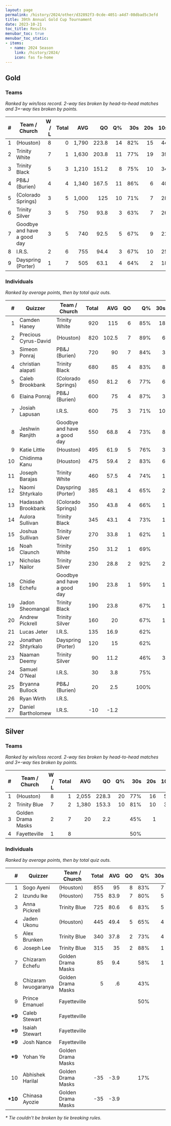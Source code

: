 ```yaml
---
layout: page
permalink: /history/2024/other/d32892f3-0cde-4051-a4d7-08dbad5c3efd
title: 39th Annual Gold Cup Tournament
date: 2023-10-21
toc_title: Results
menubar_toc: true
menubar_toc_static:
- items:
  - name: 2024 Season
    link: /history/2024/
    icon: fas fa-home
---
```


## Gold
### Teams

*Ranked by win/loss record. 2-way ties broken by head-to-head matches and 3+-way ties broken by points.*

| # | Team / Church | W / L | Total | AVG | QO | Q% | 30s | 20s | 10s |
|--:|---|--:|--:|--:|--:|--:|--:|--:|--:|
| 1 | (Houston) | 8 | 0 | 1,790 | 223.8 | 14 | 82% | 15 | 44 | 35 |
| 2 | Trinity White | 7 | 1 | 1,630 | 203.8 | 11 | 77% | 19 | 39 | 29 |
| 3 | Trinity Black | 5 | 3 | 1,210 | 151.2 | 8 | 75% | 10 | 34 | 31 |
| 4 | PB&J (Burien) | 4 | 4 | 1,340 | 167.5 | 11 | 86% | 6 | 40 | 26 |
| 5 | (Colorado Springs) | 3 | 5 | 1,000 | 125 | 10 | 71% | 7 | 28 | 30 |
| 6 | Trinity Silver | 3 | 5 | 750 | 93.8 | 3 | 63% | 7 | 26 | 33 |
| 7 | Goodbye and have a good day | 3 | 5 | 740 | 92.5 | 5 | 67% | 9 | 21 | 19 |
| 8 | I.R.S. | 2 | 6 | 755 | 94.4 | 3 | 67% | 10 | 25 | 13 |
| 9 | Dayspring (Porter) | 1 | 7 | 505 | 63.1 | 4 | 64% | 2 | 18 | 24 |

### Individuals

*Ranked by average points, then by total quiz outs.*

| # | Quizzer | Team / Church | Total | AVG | QO | Q% | 30s | 20s | 10s |
|--:|---|---|--:|--:|--:|--:|--:|--:|--:|
| 1 | Camden Haney | Trinity White | 920 | 115 | 6 | 85% | 18 | 17 |  |
| 2 | Precious Cyrus-David | (Houston) | 820 | 102.5 | 7 | 89% | 6 | 22 | 11 |
| 3 | Simeon Ponraj | PB&J (Burien) | 720 | 90 | 7 | 84% | 3 | 22 | 12 |
| 4 | christian alapati | Trinity Black | 680 | 85 | 4 | 83% | 8 | 22 |  |
| 5 | Caleb Brookbank | (Colorado Springs) | 650 | 81.2 | 6 | 77% | 6 | 16 | 14 |
| 6 | Elaina Ponraj | PB&J (Burien) | 600 | 75 | 4 | 87% | 3 | 18 | 12 |
| 7 | Josiah Lapusan | I.R.S. | 600 | 75 | 3 | 71% | 10 | 19 |  |
| 8 | Jeshwin Ranjith | Goodbye and have a good day | 550 | 68.8 | 4 | 73% | 8 | 14 | 8 |
| 9 | Katie Little | (Houston) | 495 | 61.9 | 5 | 76% | 3 | 9 | 19 |
| 10 | Chidinma Kanu | (Houston) | 475 | 59.4 | 2 | 83% | 6 | 13 | 5 |
| 11 | Joseph Barajas | Trinity White | 460 | 57.5 | 4 | 74% | 1 | 12 | 19 |
| 12 | Naomi Shtyrkalo | Dayspring (Porter) | 385 | 48.1 | 4 | 65% | 2 | 16 | 8 |
| 13 | Hadassah Brookbank | (Colorado Springs) | 350 | 43.8 | 4 | 66% | 1 | 12 | 16 |
| 14 | Aulora Sullivan | Trinity Black | 345 | 43.1 | 4 | 73% | 1 | 5 | 21 |
| 15 | Joshua Sullivan | Trinity Silver | 270 | 33.8 | 1 | 62% | 1 | 10 | 15 |
| 16 | Noah Claunch | Trinity White | 250 | 31.2 | 1 | 69% |  | 10 | 10 |
| 17 | Nicholas Nailor | Trinity Silver | 230 | 28.8 | 2 | 92% | 2 | 5 | 4 |
| 18 | Chidie Echefu | Goodbye and have a good day | 190 | 23.8 | 1 | 59% | 1 | 7 | 11 |
| 19 | Jadon Sheomangal | Trinity Black | 190 | 23.8 |  | 67% | 1 | 7 | 10 |
| 20 | Andrew Pickrell | Trinity Silver | 160 | 20 |  | 67% | 1 | 3 | 14 |
| 21 | Lucas Jeter | I.R.S. | 135 | 16.9 |  | 62% |  | 5 | 11 |
| 22 | Jonathan Shtyrkalo | Dayspring (Porter) | 120 | 15 |  | 62% |  | 2 | 16 |
| 23 | Naaman Deemy | Trinity Silver | 90 | 11.2 |  | 46% | 3 | 8 |  |
| 24 | Samuel O'Neal | I.R.S. | 30 | 3.8 |  | 75% |  | 1 | 2 |
| 25 | Bryanna Bullock | PB&J (Burien) | 20 | 2.5 |  | 100% |  |  | 2 |
| 26 | Ryan Wirth | I.R.S. |  |  |  |  |  |  |  |
| 27 | Daniel Bartholomew | I.R.S. | -10 | -1.2 |  |  |  |  |  |
## Silver
### Teams

*Ranked by win/loss record. 2-way ties broken by head-to-head matches and 3+-way ties broken by points.*

| # | Team / Church | W / L | Total | AVG | QO | Q% | 30s | 20s | 10s |
|--:|---|--:|--:|--:|--:|--:|--:|--:|--:|
| 1 | (Houston) | 8 | 1 | 2,055 | 228.3 | 20 | 77% | 16 | 56 | 42 |
| 2 | Trinity Blue | 7 | 2 | 1,380 | 153.3 | 10 | 81% | 10 | 34 | 41 |
| 3 | Golden Drama Masks | 2 | 7 | 20 | 2.2 |  | 45% | 1 | 2 | 15 |
| 4 | Fayetteville | 1 | 8 |  |  |  | 50% |  |  | 1 |

### Individuals

*Ranked by average points, then by total quiz outs.*

| # | Quizzer | Team / Church | Total | AVG | QO | Q% | 30s | 20s | 10s |
|--:|---|---|--:|--:|--:|--:|--:|--:|--:|
| 1 | Sogo Ayeni | (Houston) | 855 | 95 | 8 | 83% | 7 | 23 | 14 |
| 2 | Izundu Ike | (Houston) | 755 | 83.9 | 7 | 80% | 5 | 22 | 13 |
| 3 | Anna Pickrell | Trinity Blue | 725 | 80.6 | 6 | 83% | 5 | 19 | 15 |
| 4 | Jaden Ukonu | (Houston) | 445 | 49.4 | 5 | 65% | 4 | 11 | 15 |
| 5 | Alex Brunken | Trinity Blue | 340 | 37.8 | 2 | 73% | 4 | 9 | 11 |
| 6 | Joseph Lee | Trinity Blue | 315 | 35 | 2 | 88% | 1 | 6 | 15 |
| 7 | Chizaram Echefu | Golden Drama Masks | 85 | 9.4 |  | 58% | 1 | 2 | 11 |
| 8 | Chizaram Iwuogaranya | Golden Drama Masks | 5 | .6 |  | 43% |  |  | 3 |
| 9 | Prince Emanuel | Fayetteville |  |  |  | 50% |  |  | 1 |
| **\*9** | Caleb Stewart | Fayetteville |  |  |  |  |  |  |  |
| **\*9** | Isaiah Stewart | Fayetteville |  |  |  |  |  |  |  |
| **\*9** | Josh Nance | Fayetteville |  |  |  |  |  |  |  |
| **\*9** | Yohan Ye | Golden Drama Masks |  |  |  |  |  |  |  |
| 10 | Abhishek Harilal | Golden Drama Masks | -35 | -3.9 |  | 17% |  |  | 1 |
| **\*10** | Chinasa Ayozie | Golden Drama Masks | -35 | -3.9 |  |  |  |  |  |

*\* Tie couldn't be broken by tie breaking rules.*

